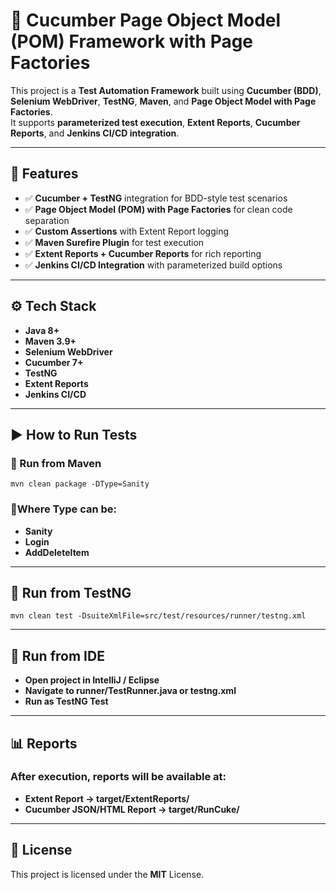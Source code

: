 # 🧪 Cucumber Page Object Model (POM) Framework with Page Factories

This project is a **Test Automation Framework** built using **Cucumber (BDD)**, **Selenium WebDriver**, **TestNG**, **Maven**, and **Page Object Model with Page Factories**.  
It supports **parameterized test execution**, **Extent Reports**, **Cucumber Reports**, and **Jenkins CI/CD integration**.

---

## 📌 Features

- ✅ **Cucumber + TestNG** integration for BDD-style test scenarios
- ✅ **Page Object Model (POM) with Page Factories** for clean code separation
- ✅ **Custom Assertions** with Extent Report logging
- ✅ **Maven Surefire Plugin** for test execution
- ✅ **Extent Reports + Cucumber Reports** for rich reporting
- ✅ **Jenkins CI/CD Integration** with parameterized build options

---

## ⚙️ Tech Stack

- **Java 8+**
- **Maven 3.9+**
- **Selenium WebDriver**
- **Cucumber 7+**
- **TestNG**
- **Extent Reports**
- **Jenkins CI/CD**

---

## ▶️ How to Run Tests

### 🔹 Run from Maven
```
mvn clean package -DType=Sanity
```

### 🔹Where Type can be:

- **Sanity**
- **Login**
- **AddDeleteItem**

---

## 🔹 Run from TestNG

```
mvn clean test -DsuiteXmlFile=src/test/resources/runner/testng.xml
```
---

## 🔹 Run from IDE

- **Open project in IntelliJ / Eclipse**
- **Navigate to runner/TestRunner.java or testng.xml**
- **Run as TestNG Test**

---

## 📊 Reports

### After execution, reports will be available at:

- **Extent Report → target/ExtentReports/**
- **Cucumber JSON/HTML Report → target/RunCuke/**

---

## **📜 License**

This project is licensed under the **MIT** License.